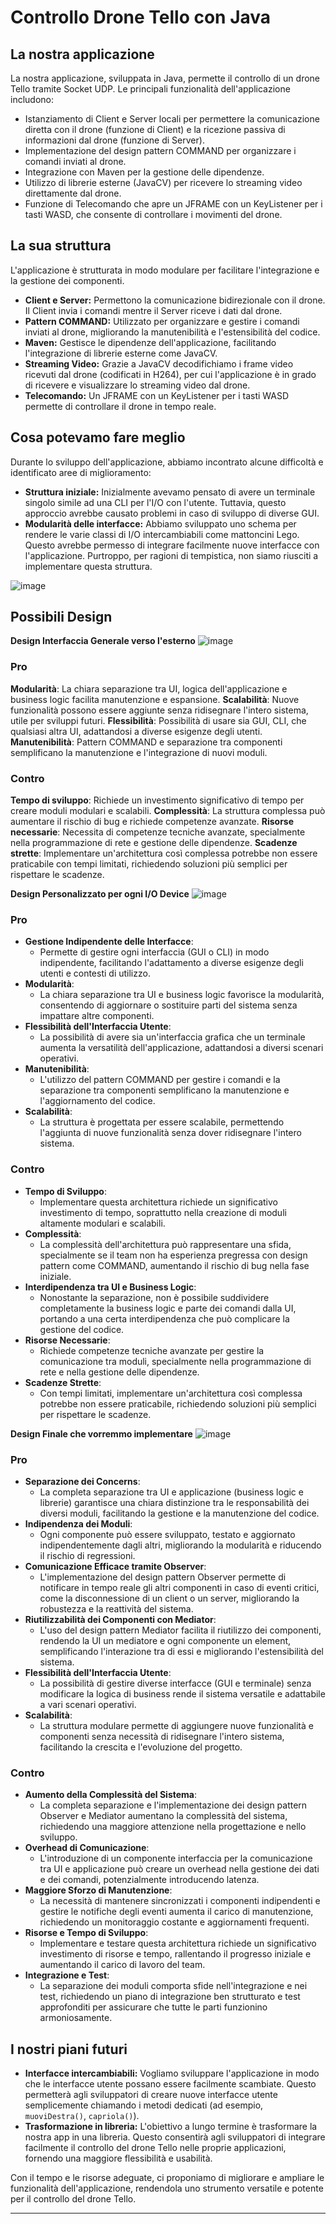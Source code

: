 # Controllo Drone Tello con Java

## La nostra applicazione
La nostra applicazione, sviluppata in Java, permette il controllo di un drone Tello tramite Socket UDP. Le principali funzionalità dell'applicazione includono:
- Istanziamento di Client e Server locali per permettere la comunicazione diretta con il drone (funzione di Client) e la ricezione passiva di informazioni dal drone (funzione di Server).
- Implementazione del design pattern COMMAND per organizzare i comandi inviati al drone.
- Integrazione con Maven per la gestione delle dipendenze.
- Utilizzo di librerie esterne (JavaCV) per ricevere lo streaming video direttamente dal drone.
- Funzione di Telecomando che apre un JFRAME con un KeyListener per i tasti WASD, che consente di controllare i movimenti del drone.

## La sua struttura
L'applicazione è strutturata in modo modulare per facilitare l'integrazione e la gestione dei componenti.
- **Client e Server:** Permettono la comunicazione bidirezionale con il drone. Il Client invia i comandi mentre il Server riceve i dati dal drone.
- **Pattern COMMAND:** Utilizzato per organizzare e gestire i comandi inviati al drone, migliorando la manutenibilità e l'estensibilità del codice.
- **Maven:** Gestisce le dipendenze dell'applicazione, facilitando l'integrazione di librerie esterne come JavaCV.
- **Streaming Video:** Grazie a JavaCV decodifichiamo i frame video ricevuti dal drone (codificati in H264), per cui l'applicazione è in grado di ricevere e visualizzare lo streaming video dal drone.
- **Telecomando:** Un JFRAME con un KeyListener per i tasti WASD permette di controllare il drone in tempo reale.

## Cosa potevamo fare meglio
Durante lo sviluppo dell'applicazione, abbiamo incontrato alcune difficoltà e identificato aree di miglioramento:
- **Struttura iniziale:** Inizialmente avevamo pensato di avere un terminale singolo simile ad una CLI per l'I/O con l'utente. Tuttavia, questo approccio avrebbe causato problemi in caso di sviluppo di diverse GUI.
- **Modularità delle interfacce:** Abbiamo sviluppato uno schema per rendere le varie classi di I/O intercambiabili come mattoncini Lego. Questo avrebbe permesso di integrare facilmente nuove interfacce con l'applicazione. Purtroppo, per ragioni di tempistica, non siamo riusciti a implementare questa struttura.

![image](https://github.com/TommasoMussaldi/ControlloSocketUDP_TPS/assets/96235087/ba4d15d9-97c2-4bb0-b189-8a881ef469fd)


## Possibili Design
**Design Interfaccia Generale verso l'esterno**
![image](https://github.com/TommasoMussaldi/ControlloSocketUDP_TPS/assets/96235087/982ea5b4-b5fb-4a65-b7fe-0714f637f8be)
### Pro
**Modularità**: La chiara separazione tra UI, logica dell'applicazione e business logic facilita manutenzione e espansione.
**Scalabilità**: Nuove funzionalità possono essere aggiunte senza ridisegnare l'intero sistema, utile per sviluppi futuri.
**Flessibilità**: Possibilità di usare sia GUI, CLI, che qualsiasi altra UI, adattandosi a diverse esigenze degli utenti.
**Manutenibilità**: Pattern COMMAND e separazione tra componenti semplificano la manutenzione e l'integrazione di nuovi moduli.
### Contro
**Tempo di sviluppo**: Richiede un investimento significativo di tempo per creare moduli modulari e scalabili.
**Complessità**: La struttura complessa può aumentare il rischio di bug e richiede competenze avanzate.
**Risorse necessarie**: Necessita di competenze tecniche avanzate, specialmente nella programmazione di rete e gestione delle dipendenze.
**Scadenze strette**: Implementare un'architettura così complessa potrebbe non essere praticabile con tempi limitati, richiedendo soluzioni più semplici per rispettare le scadenze.

**Design Personalizzato per ogni I/O Device**
![image](https://github.com/TommasoMussaldi/ControlloSocketUDP_TPS/assets/96235087/d16f9591-7316-45eb-bc15-c233e03e2590)
### Pro
- **Gestione Indipendente delle Interfacce**: 
  - Permette di gestire ogni interfaccia (GUI o CLI) in modo indipendente, facilitando l'adattamento a diverse esigenze degli utenti e contesti di utilizzo.
- **Modularità**: 
  - La chiara separazione tra UI e business logic favorisce la modularità, consentendo di aggiornare o sostituire parti del sistema senza impattare altre componenti.
- **Flessibilità dell'Interfaccia Utente**: 
  - La possibilità di avere sia un'interfaccia grafica che un terminale aumenta la versatilità dell'applicazione, adattandosi a diversi scenari operativi.
- **Manutenibilità**: 
  - L'utilizzo del pattern COMMAND per gestire i comandi e la separazione tra componenti semplificano la manutenzione e l'aggiornamento del codice.
- **Scalabilità**: 
  - La struttura è progettata per essere scalabile, permettendo l'aggiunta di nuove funzionalità senza dover ridisegnare l'intero sistema.

### Contro
- **Tempo di Sviluppo**: 
  - Implementare questa architettura richiede un significativo investimento di tempo, soprattutto nella creazione di moduli altamente modulari e scalabili.
- **Complessità**: 
  - La complessità dell'architettura può rappresentare una sfida, specialmente se il team non ha esperienza pregressa con design pattern come COMMAND, aumentando il rischio di bug nella fase iniziale.
- **Interdipendenza tra UI e Business Logic**: 
  - Nonostante la separazione, non è possibile suddividere completamente la business logic e parte dei comandi dalla UI, portando a una certa interdipendenza che può complicare la gestione del codice.
- **Risorse Necessarie**: 
  - Richiede competenze tecniche avanzate per gestire la comunicazione tra moduli, specialmente nella programmazione di rete e nella gestione delle dipendenze.
- **Scadenze Strette**: 
  - Con tempi limitati, implementare un'architettura così complessa potrebbe non essere praticabile, richiedendo soluzioni più semplici per rispettare le scadenze.

**Design Finale che vorremmo implementare**
![image](https://github.com/TommasoMussaldi/ControlloSocketUDP_TPS/assets/96235087/edb4a3d0-862f-4911-b83a-380ceaffb51b)
### Pro
- **Separazione dei Concerns**:
  - La completa separazione tra UI e applicazione (business logic e librerie) garantisce una chiara distinzione tra le responsabilità dei diversi moduli, facilitando la gestione e la manutenzione del codice.
- **Indipendenza dei Moduli**:
  - Ogni componente può essere sviluppato, testato e aggiornato indipendentemente dagli altri, migliorando la modularità e riducendo il rischio di regressioni.
- **Comunicazione Efficace tramite Observer**:
  - L'implementazione del design pattern Observer permette di notificare in tempo reale gli altri componenti in caso di eventi critici, come la disconnessione di un client o un server, migliorando la robustezza e la reattività del sistema.
- **Riutilizzabilità dei Componenti con Mediator**:
  - L'uso del design pattern Mediator facilita il riutilizzo dei componenti, rendendo la UI un mediatore e ogni componente un element, semplificando l'interazione tra di essi e migliorando l'estensibilità del sistema.
- **Flessibilità dell'Interfaccia Utente**:
  - La possibilità di gestire diverse interfacce (GUI e terminale) senza modificare la logica di business rende il sistema versatile e adattabile a vari scenari operativi.
- **Scalabilità**:
  - La struttura modulare permette di aggiungere nuove funzionalità e componenti senza necessità di ridisegnare l'intero sistema, facilitando la crescita e l'evoluzione del progetto.

### Contro
- **Aumento della Complessità del Sistema**:
  - La completa separazione e l'implementazione dei design pattern Observer e Mediator aumentano la complessità del sistema, richiedendo una maggiore attenzione nella progettazione e nello sviluppo.
- **Overhead di Comunicazione**:
  - L'introduzione di un componente interfaccia per la comunicazione tra UI e applicazione può creare un overhead nella gestione dei dati e dei comandi, potenzialmente introducendo latenza.
- **Maggiore Sforzo di Manutenzione**:
  - La necessità di mantenere sincronizzati i componenti indipendenti e gestire le notifiche degli eventi aumenta il carico di manutenzione, richiedendo un monitoraggio costante e aggiornamenti frequenti.
- **Risorse e Tempo di Sviluppo**:
  - Implementare e testare questa architettura richiede un significativo investimento di risorse e tempo, rallentando il progresso iniziale e aumentando il carico di lavoro del team.
- **Integrazione e Test**:
  - La separazione dei moduli comporta sfide nell'integrazione e nei test, richiedendo un piano di integrazione ben strutturato e test approfonditi per assicurare che tutte le parti funzionino armoniosamente.

## I nostri piani futuri
- **Interfacce intercambiabili:** Vogliamo sviluppare l'applicazione in modo che le interfacce utente possano essere facilmente scambiate. Questo permetterà agli sviluppatori di creare nuove interfacce utente semplicemente chiamando i metodi dedicati (ad esempio, `muoviDestra()`, `capriola()`).
- **Trasformazione in libreria:** L'obiettivo a lungo termine è trasformare la nostra app in una libreria. Questo consentirà agli sviluppatori di integrare facilmente il controllo del drone Tello nelle proprie applicazioni, fornendo una maggiore flessibilità e usabilità.

Con il tempo e le risorse adeguate, ci proponiamo di migliorare e ampliare le funzionalità dell'applicazione, rendendola uno strumento versatile e potente per il controllo del drone Tello.

---
